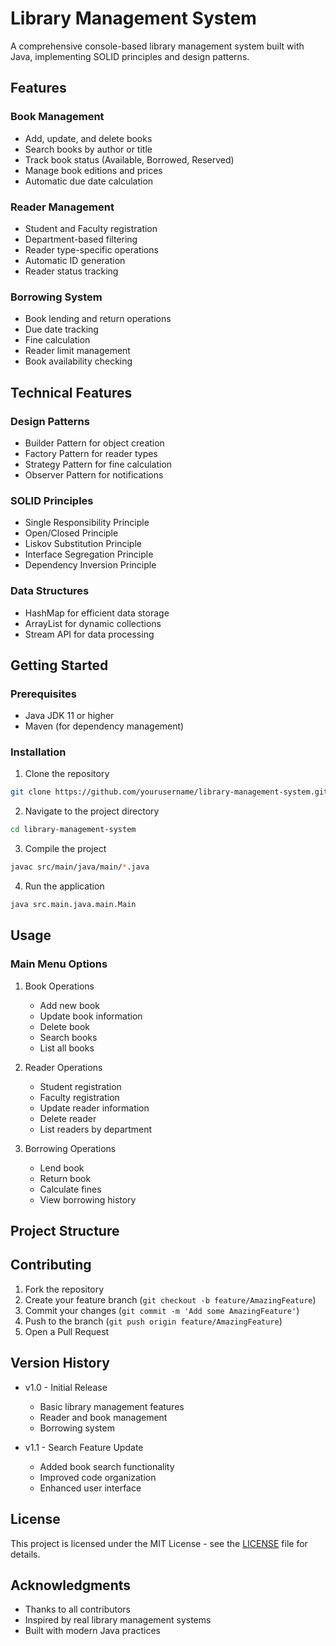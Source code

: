 # Library Management System

A comprehensive console-based library management system built with Java, implementing SOLID principles and design patterns.

## Features

### Book Management
- Add, update, and delete books
- Search books by author or title
- Track book status (Available, Borrowed, Reserved)
- Manage book editions and prices
- Automatic due date calculation

### Reader Management
- Student and Faculty registration
- Department-based filtering
- Reader type-specific operations
- Automatic ID generation
- Reader status tracking

### Borrowing System
- Book lending and return operations
- Due date tracking
- Fine calculation
- Reader limit management
- Book availability checking

## Technical Features

### Design Patterns
- Builder Pattern for object creation
- Factory Pattern for reader types
- Strategy Pattern for fine calculation
- Observer Pattern for notifications

### SOLID Principles
- Single Responsibility Principle
- Open/Closed Principle
- Liskov Substitution Principle
- Interface Segregation Principle
- Dependency Inversion Principle

### Data Structures
- HashMap for efficient data storage
- ArrayList for dynamic collections
- Stream API for data processing

## Getting Started

### Prerequisites
- Java JDK 11 or higher
- Maven (for dependency management)

### Installation
1. Clone the repository
```bash
git clone https://github.com/yourusername/library-management-system.git
```

2. Navigate to the project directory
```bash
cd library-management-system
```

3. Compile the project
```bash
javac src/main/java/main/*.java
```

4. Run the application
```bash
java src.main.java.main.Main
```

## Usage

### Main Menu Options
1. Book Operations
   - Add new book
   - Update book information
   - Delete book
   - Search books
   - List all books

2. Reader Operations
   - Student registration
   - Faculty registration
   - Update reader information
   - Delete reader
   - List readers by department

3. Borrowing Operations
   - Lend book
   - Return book
   - Calculate fines
   - View borrowing history

## Project Structure





## Contributing

1. Fork the repository
2. Create your feature branch (`git checkout -b feature/AmazingFeature`)
3. Commit your changes (`git commit -m 'Add some AmazingFeature'`)
4. Push to the branch (`git push origin feature/AmazingFeature`)
5. Open a Pull Request

## Version History

- v1.0 - Initial Release
  - Basic library management features
  - Reader and book management
  - Borrowing system

- v1.1 - Search Feature Update
  - Added book search functionality
  - Improved code organization
  - Enhanced user interface

## License

This project is licensed under the MIT License - see the [LICENSE](LICENSE) file for details.

## Acknowledgments

- Thanks to all contributors
- Inspired by real library management systems
- Built with modern Java practices
